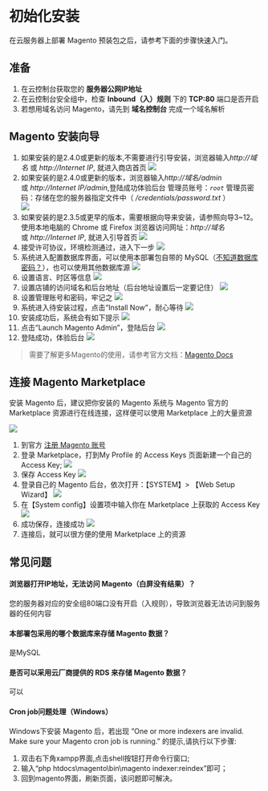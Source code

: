 # 初始化安装

在云服务器上部署 Magento 预装包之后，请参考下面的步骤快速入门。

## 准备

1. 在云控制台获取您的 **服务器公网IP地址** 
2. 在云控制台安全组中，检查 **Inbound（入）规则** 下的 **TCP:80** 端口是否开启
3. 若想用域名访问 Magento，请先到 **域名控制台** 完成一个域名解析

## Magento 安装向导

1. 如果安装的是2.4.0或更新的版本,不需要进行引导安装，浏览器输入*http://域名* 或 *http://Internet IP*, 就进入商店首页
    ![](http://libs.websoft9.com/Websoft9/DocsPicture/zh/magento/magento-init-websoft9.png)
2. 如果安装的是2.4.0或更新的版本，浏览器输入*http://域名/admin* 或 *http://Internet IP/admin*,登陆成功体验后台 
   管理员账号：*`root`* 管理员密码：存储在您的服务器指定文件中（ */credentials/password.txt* ）  
    ![](http://libs.websoft9.com/Websoft9/DocsPicture/zh/magento/magento-login-websoft9.png)
3. 如果安装的是2.3.5或更早的版本，需要根据向导来安装，请参照向导3~12。  
   使用本地电脑的 Chrome 或 Firefox 浏览器访问网址：*http://域名* 或 *http://Internet IP*, 就进入引导首页
    ![](http://libs.websoft9.com/Websoft9/DocsPicture/zh/magento/magento-agree-websoft9.png)
4. 接受许可协议，环境检测通过，进入下一步
    ![](http://libs.websoft9.com/Websoft9/DocsPicture/zh/magento/magento-check-websoft9.png)
5. 系统进入配置数据库界面，可以使用本部署包自带的 MySQL（[不知道数据库密码？](/zh/stack-accounts.html#mysql)），也可以使用其他数据库源
    ![](http://libs.websoft9.com/Websoft9/DocsPicture/zh/magento/magento-db-websoft9.png)
6. 设置语言、时区等信息
    ![](http://libs.websoft9.com/Websoft9/DocsPicture/zh/magento/magento-setlanguage-websoft9.png)
7. 设置店铺的访问域名和后台地址（后台地址设置后一定要记住）
    ![](http://libs.websoft9.com/Websoft9/DocsPicture/zh/magento/magento-setbackend-websoft9.png)
8. 设置管理账号和密码，牢记之
    ![](http://libs.websoft9.com/Websoft9/DocsPicture/zh/magento/magento-setadmin-websoft9.png)
9. 系统进入待安装过程，点击“Install Now”，耐心等待
    ![](http://libs.websoft9.com/Websoft9/DocsPicture/zh/magento/magento-startinstall-websoft9.png)
10. 安装成功后，系统会有如下提示
    ![](http://libs.websoft9.com/Websoft9/DocsPicture/zh/magento/magento-ss-websoft9.png)
11. 点击“Launch Magento Admin”，登陆后台
    ![](http://libs.websoft9.com/Websoft9/DocsPicture/zh/magento/magento-login-websoft9.png)
12. 登陆成功，体验后台
    ![](http://libs.websoft9.com/Websoft9/DocsPicture/zh/magento/magento-backend-websoft9.png)

> 需要了解更多Magento的使用，请参考官方文档：[Magento Docs](https://magento.com/resources/technical)

## 连接 Magento Marketplace

安装 Magento 后，建议把你安装的 Magento 系统与 Magento 官方的 Marketplace 资源进行在线连接，这样便可以使用 Marketplace 上的大量资源

![](http://libs.websoft9.com/Websoft9/DocsPicture/zh/magento/magento-setuptools-websoft9.png)  

1. 到官方 [注册 Magento 账号](https://account.magento.com/applications/customer/login)
2. 登录 Marketplace，打到My Profile 的 Access Keys 页面新建一个自己的 Access Key; 
   ![](http://libs.websoft9.com/Websoft9/DocsPicture/zh/magento/magento-smtp-1-websoft9.png)  
3. 保存 Access Key
   ![](http://libs.websoft9.com/Websoft9/DocsPicture/zh/magento/magento-savemykey-websoft9.png)  
4. 登录自己的 Magento 后台，依次打开：【SYSTEM】> 【Web Setup Wizard】
   ![](http://libs.websoft9.com/Websoft9/DocsPicture/zh/magento/magento-websetupwz-websoft9.png) 
5. 在【System config】设置项中输入你在 Marketplace 上获取的 Access Key
   ![](http://libs.websoft9.com/Websoft9/DocsPicture/zh/magento/magento-setmkkey-websoft9.png) 
6. 成功保存，连接成功
   ![](http://libs.websoft9.com/Websoft9/DocsPicture/zh/magento/magento-setmkkeyss-websoft9.png) 
7. 连接后，就可以很方便的使用 Marketplace 上的资源


## 常见问题

#### 浏览器打开IP地址，无法访问 Magento（白屏没有结果）？

您的服务器对应的安全组80端口没有开启（入规则），导致浏览器无法访问到服务器的任何内容

#### 本部署包采用的哪个数据库来存储 Magento 数据？

是MySQL

#### 是否可以采用云厂商提供的 RDS 来存储 Magento 数据？

可以

#### Cron job问题处理（Windows）

Windows下安装 Magento 后，若出现 ”One or more indexers are invalid. Make sure your Magento cron job is running.” 的提示,请执行以下步骤:

1. 双击右下角xampp界面,点击shell按钮打开命令行窗口;
2. 输入“php htdocs\magento\bin\magento indexer:reindex”即可；
3. 回到magento界面，刷新页面，该问题即可解决。